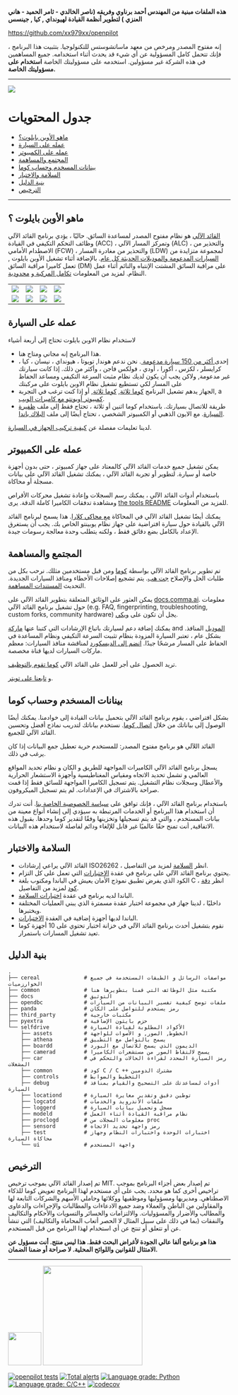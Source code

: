 
**هذه الملفات مبنية من المهندس أحمد برناوي وفريقه (ناصر الخالدي - ثامر الحميد - هاني العنزي ) لتطوير أنظمة القيادة لهيونداي , كيا , جينسس**

https://github.com/xx979xx/openpilot

إنه مفتوح المصدر ومرخص من معهد ماساتشوستس للتكنولوجيا. بتثبيت هذا البرنامج ، فإنك تتحمل كامل المسؤولية عن أي شيء قد يحدث أثناء استخدامه. جميع المساهمين في هذه الشركة غير مسؤولين. استخدمه على مسؤوليتك الخاصة  <b>استخدام على مسؤوليتك الخاصة.</b>


------------------------------------------------------


![](https://i.imgur.com/JVj5aZc.jpg)

جدول المحتويات
=======================

* [ماهو الأوبن بايلوت؟](#ماهو-الأوبن-بايلوت؟)
* [عمله على السيارة](#running-in-a-car)
* [عمله على الكمبيوتر](#running-on-pc)
* [المجتمع والمساهمة](#community-and-contributing)
* [بينانات المسخدم وحساب كوما](#user-data-and-comma-account)
* [السلامة والاختبار](#safety-and-testing)
* [بنية الدليل](#directory-structure)
* [الترخيص](#licensing)

---

ماهو الأوبن بايلوت ؟
------

[القائد الآلي](http://github.com/commaai/openpilot) هو نظام مفتوح المصدر لمساعدة السائق. حاليًا ، يؤدي برنامج القائد الآلي وظائف التحكم التكيفي في القيادة (ACC) ، وتمركز المسار الآلي (ALC) ، والتحذير من الاصطدام الأمامي (FCW) ، والتحذير من مغادرة المسار (LDW) لمجموعة متزايدة من [السيارات المدعومة والموديلات الحديثة كل عام](docs/CARS.md). بالإضافة أثناء تشغيل الأوبن بايلوت , تعمل كاميرا مراقبة السائق (DM) على مراقبة السائق المشتت الإنتباه والنائم أثناء عمل النظام. لمزيد من المعلومات [ تكامل المركبة ](docs/INTEGRATION.md) و [محدودية](docs/LIMITATIONS.md).

<table>
  <tr>
    <td><a href="https://youtu.be/Asq9IBZ5EL8" title="Video By Greer Viau"><img src="https://i.imgur.com/1aVz6fu.png"></a></td>
    <td><a href="https://youtu.be/YfMKV0BCS3E" title="Video By Logan LeGrand"><img src="https://i.imgur.com/U2kBp1r.jpg"></a></td>
    <td><a href="https://youtu.be/fE3jcvNPKuU" title="Video By Charlie Kim"><img src="https://i.imgur.com/PInrzIG.jpg"></a></td>
    <td><a href="https://youtu.be/-IkImTe1NYE" title="Video By Aragon"><img src="https://i.imgur.com/04VNzPf.jpg"></a></td>
  </tr>
  <tr>
    <td><a href="https://youtu.be/iIUICQkdwFQ" title="Video By Logan LeGrand"><img src="https://i.imgur.com/b1LHQTy.jpg"></a></td>
    <td><a href="https://youtu.be/XOsa0FsVIsg" title="Video By PinoyDrives"><img src="https://i.imgur.com/6FG0Bd8.jpg"></a></td>
    <td><a href="https://youtu.be/bCwcJ98R_Xw" title="Video By JS"><img src="https://i.imgur.com/zO18CbW.jpg"></a></td>
    <td><a href="https://youtu.be/BQ0tF3MTyyc" title="Video By Tsai-Fi"><img src="https://i.imgur.com/eZzelq3.jpg"></a></td>
  </tr>
</table>

عمله على السيارة
------

لاستخدام نظام الاوبن بايلوت تحتاج إلى أربعة أشياء
* هذا البرنامج إنه مجاني ومتاح هنا.
* إحدى[ أكثر من 150 سيارة مدعومة ](docs/CARS.md). نحن ندعم هوندا, تويوتا ، هيونداي ، نيسان ، كيا ، كرايسلر ، لكزس ، أكورا ، أودي ، فولكس فاجن ، وأكثر من ذلك. إذا كانت سيارتك غير مدعومة, ولاكن يجب أن يكون لديك نظام مثبت السرعة التكيفي ومساعد الحفاظ على المسار لكي تستطيع تشغيل نظام الاوبن بايلوت على مركبتك
* الجهاز يدهم تشعيل البرنامج [كوما ثلاثة](https://comma.ai/shop/products/two), [كوما ثلاثة](https://comma.ai/shop/products/three), أو إذا كنت ترغب في التجربة, a [كمبيوتر أوبونتو مع كاميرات الويب](https://github.com/commaai/openpilot/tree/master/tools/webcam).
* طريقة للاتصال بسيارتك. باستخدام كوما اثنين أو ثلاثة ، تحتاج فقط إلى ملف [ظفيرة السيارة](https://comma.ai/shop/products/car-harness). مع الايون الذهبي أو الكمبيوتر الشخصي ، تحتاج أيضًا إلى ملف [البلاك باندا](https://comma.ai/shop/products/panda).

لدينا تعليمات مفصلة عن [كيفية تركيب الجهاز في السيارة](https://comma.ai/setup).

عمله على الكمبيوتر
------

يمكن تشغيل جميع خدمات القائد الآلي كالمعتاد على جهاز كمبيوتر ، حتى بدون أجهزة خاصة أو سيارة. لتطوير أو تجربة القائد الآلي ، يمكنك تشغيل القائد الآلي على بيانات مسجلة أو محاكاة.

باستخدام أدوات القائد الآلي ، يمكنك رسم السجلات وإعادة تشغيل محركات الأقراص ومشاهدة تدفقات الكاميرا كاملة الدقة. يرى [the tools README](tools/README.md) للمزيد من المعلومات.

يمكنك أيضًا تشغيل القائد الآلي في المحاكاة [مع محاكي كلارا](tools/sim/README.md). هذا يسمح لبرنامج القائد الآلي بالقيادة حول سيارة افتراضية على جهاز نظام يوبينتو الخاص بك. يجب أن يستغرق الإعداد بالكامل بضع دقائق فقط ، ولكنه يتطلب وحدة معالجة رسومات جيدة.


المجتمع والمساهمة
------

تم تطوير برنامج القائد الآلي بواسطة [كوما](https://comma.ai/) ومن قبل مستخدمين مثلك. نرحب بكل من طلبات الحل والإصلاح [جت هب](http://github.com/commaai/openpilot). يتم تشجيع إصلاحات الأخطاء ومنافذ السيارات الجديدة. التحديث [المستندات المساهمة](docs/CONTRIBUTING.md).

يمكن العثور على الوثائق المتعلقة بتطوير القائد الآلي على [docs.comma.ai](https://docs.comma.ai). معلومات حول تشغيل برنامج القائد الآلي (e.g. FAQ, fingerprinting, troubleshooting, custom forks, community hardware) يجل أن تكون على [ويكي](https://github.com/commaai/openpilot/wiki).

يمكنك إضافة دعم لسيارتك باتباع الإرشادات التي كتبنا عنها [ماركة](https://blog.comma.ai/how-to-write-a-car-port-for-openpilot/) and [الموديل](https://blog.comma.ai/openpilot-port-guide-for-toyota-models/) المنافذ. بشكل عام ، تعتبر السيارة المزودة بنظام تثبيت السرعة التكيفي ونظام المساعدة في الحفاظ على المسار مرشحًا جيدًا. [انضم إلى الديسكورد](https://discord.comma.ai) لمناقشة منافذ السيارات: معظم ماركات السيارات لديها قناة مخصصة.

تريد الحصول على أجر للعمل على القائد الآلي [كوما تقوم بالتوظيف](https://comma.ai/jobs/).

و [تابعنا على تويتر](https://twitter.com/comma_ai).

بينانات المسخدم وحساب كوما
------

بشكل افتراضي ، يقوم برنامج القائد الآلي بتحميل بيانات القيادة إلى خوادمنا. يمكنك أيضًا الوصول إلى بياناتك من خلال [اتصال كوما](https://connect.comma.ai/). نستخدم بياناتك لتدريب نماذج أفضل وتحسين القائد الآلي للجميع.

القائد اللآلي هو برنامج مفتوح المصدر: للمستخدم حرية تعطيل جمع البيانات إذا كان يرغب في ذلك.

يسجل برنامج القائد الآلي الكاميرات المواجهة للطريق و الكان و نظام تحديد المواقع العالمي و تشمل تحديد الاتجاه ومقياس المغناطيسية وأجهزة الاستشعار الحرارية والأعطال وسجلات نظام التشغيل.
يتم تسجيل الكاميرا المواجهة للسائق فقط إذا قمت صراحة بالاشتراك في الإعدادات. لم يتم تسجيل الميكروفون.

باستخدام برنامج القائد الآلي ، فإنك توافق على [سياسة الخصوصية الخاصة بنا](https://comma.ai/privacy). أنت تدرك أن استخدام هذا البرنامج أو الخدمات المرتبطة به سيؤدي إلى إنشاء أنواع معينة من بيانات المستخدم ، والتي قد يتم تسجيلها وتخزينها وفقًا لتقدير كوما وحدها. بقبول هذه الاتفاقية, أنت تمنح حقًا عالميًا غير قابل للإلغاء ودائم لفاصلة لاستخدام هذه البيانات.

السلامة والاختبار
----

* القائد الآلي يراعي إرشادات ISO26262 ، انظر [السلامة](docs/SAFETY.md) لمزيد من التفاصيل.
* يحتوي برنامج القائد الآلي على برنامج في عقدة [الاختبارات](.github/workflows/selfdrive_tests.yaml) التي تعمل على كل التزام.
* الكود الذي يفرض تطبيق نموذج الأمان يعيش في الباندا ومكتوب بلغة C ، انظر [دقة كود](https://github.com/commaai/panda#code-rigor) لمزيد من التفاصيل.
* الباندا لديه برنامج في عقدة [اختبارات السلامة](https://github.com/commaai/panda/tree/master/tests/safety).
* داخليًا ، لدينا جهاز في مجموعة اختبار عقدة مسمترة الذي يبني العمليات المختلفة ويختبرها.
* الباندا لديها أجهزة إضافية في العقدة [الاختبارات](https://github.com/commaai/panda/blob/master/Jenkinsfile).
* نقوم بتشغيل أحدث برنامج القائد الآلي في خزانة اختبار تحتوي على 10 أجهزة كوما تعيد تشغيل المسارات باستمرار.

بنية الدليل
------
    .
    ├── cereal              # مواصفات الرسائل و الطبقات المستخدمة في جميع الخوارزميات
    ├── common              # مكتبة مثل الوظائف التي قمنا بتطويرها هنا
    ├── docs                # التوثيق
    ├── opendbc             # ملفات توضح كيفية تفسير البيانات من السيارات
    ├── panda               # رمز يستخدم للتواصل على الكان
    ├── third_party         # مكتبات خارجية
    ├── pyextra             # حزم بايثون الإضافية
    └── selfdrive           # الأكواد المطلوبة لقيادة السيارة
        ├── assets          # الخطوط, الصور, و الأصوات للواجهة
        ├── athena          # يسمح بالتواصل مع التطبيق
        ├── boardd          # الديمون الذي يسمح للاتصال مع البورد
        ├── camerad         # يسمح لالتقاط الصور من مستشعرات الكاميرا
        ├── car             # رمز السيارة المحدد لقراءة الحالات والتحكم في المشغلات
        ├── common          # كود C / C ++ مشترك الدومين
        ├── controls        # التخطيط والضوابط
        ├── debug           # أدوات لمساعدتك على التصحيح والقيام بمنافذ السيارة
        ├── locationd       # توطين دقيق وتقدير معايرة السيارة
        ├── logcatd         # ملفات الأندرويد والخدمات
        ├── loggerd         # مسجل وتحميل بيانات السيارة
        ├── modeld          # نظام مراقبة القيادة أثناء العمل
        ├── proclogd        # معلومات السجلات من proc
        ├── sensord         # رمز واجهة تحديد الاتجاه
        ├── test            # اختبارات الوحدة واختبارات النظام وجهاز محاكاة السيارة
        └── ui              # واجهة المستخدم

الترخيص
------

تم إصدار القائد الآلي بموجب ترخيص MIT. تم إصدار بعض أجزاء البرنامج بموجب تراخيص أخرى كما هو محدد.
يجب على أي مستخدم لهذا البرنامج تعويض كوما للذكاء الاصطناهي. ومديريها ومسؤوليها وموظفيها ووكلائها وحاملي الأسهم والشركات التابعة لها والمقاولين من الباطن والعملاء وضد جميع الادعاءات والمطالبات والإجراءات والدعاوى والمطالب والأضرار والمسؤوليات. والالتزامات والخسائر والتسويات والأحكام والتكاليف والنفقات (بما في ذلك على سبيل المثال لا الحصر أتعاب المحاماة والتكاليف) التي تنشأ عن أو تتعلق أو تنتج عن أي استخدام لهذا البرنامج من قبل المستخدم.

**هذا هو برنامج ألفا عالي الجودة لأغراض البحث فقط. هذا ليس منتج.
أنت مسؤول عن الامتثال للقوانين واللوائح المحلية.
لا صراحة أو ضمنا الضمان.**

---

<img src="https://d1qb2nb5cznatu.cloudfront.net/startups/i/1061157-bc7e9bf3b246ece7322e6ffe653f6af8-medium_jpg.jpg?buster=1458363130" width="75"></img> <img src="https://cdn-images-1.medium.com/max/1600/1*C87EjxGeMPrkTuVRVWVg4w.png" width="225"></img>

[![openpilot tests](https://github.com/commaai/openpilot/workflows/openpilot%20tests/badge.svg?event=push)](https://github.com/commaai/openpilot/actions)
[![Total alerts](https://img.shields.io/lgtm/alerts/g/commaai/openpilot.svg?logo=lgtm&logoWidth=18)](https://lgtm.com/projects/g/commaai/openpilot/alerts/)
[![Language grade: Python](https://img.shields.io/lgtm/grade/python/g/commaai/openpilot.svg?logo=lgtm&logoWidth=18)](https://lgtm.com/projects/g/commaai/openpilot/context:python)
[![Language grade: C/C++](https://img.shields.io/lgtm/grade/cpp/g/commaai/openpilot.svg?logo=lgtm&logoWidth=18)](https://lgtm.com/projects/g/commaai/openpilot/context:cpp)
[![codecov](https://codecov.io/gh/commaai/openpilot/branch/master/graph/badge.svg)](https://codecov.io/gh/commaai/openpilot)
